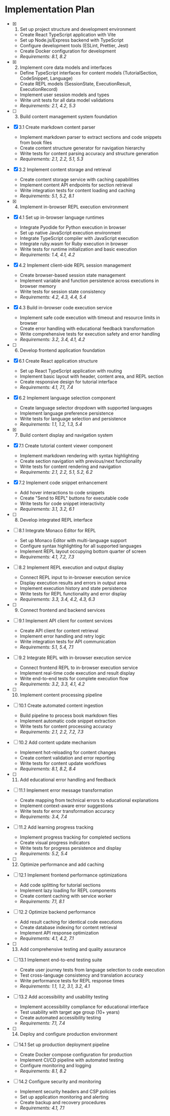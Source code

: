 # Implementation Plan

- [x] 1. Set up project structure and development environment

  - Create React TypeScript application with Vite
  - Set up Node.js/Express backend with TypeScript
  - Configure development tools (ESLint, Prettier, Jest)
  - Create Docker configuration for development
  - _Requirements: 8.1, 8.2_

- [x] 2. Implement core data models and interfaces

  - Define TypeScript interfaces for content models (TutorialSection, CodeSnippet, Language)
  - Create REPL models (SessionState, ExecutionResult, ExecutionRecord)
  - Implement user session models and types
  - Write unit tests for all data model validations
  - _Requirements: 2.1, 4.2, 5.3_

- [ ] 3. Build content management system foundation
- [x] 3.1 Create markdown content parser

  - Implement markdown parser to extract sections and code snippets from book files
  - Create content structure generator for navigation hierarchy
  - Write tests for content parsing accuracy and structure generation
  - _Requirements: 2.1, 2.2, 5.1, 5.3_

- [x] 3.2 Implement content storage and retrieval

  - Create content storage service with caching capabilities
  - Implement content API endpoints for section retrieval
  - Write integration tests for content loading and caching
  - _Requirements: 5.1, 5.2, 8.1_

- [x] 4. Implement in-browser REPL execution environment
- [x] 4.1 Set up in-browser language runtimes

  - Integrate Pyodide for Python execution in browser
  - Set up native JavaScript execution environment
  - Integrate TypeScript compiler with JavaScript execution
  - Integrate ruby.wasm for Ruby execution in browser
  - Write tests for runtime initialization and basic execution
  - _Requirements: 1.4, 4.1, 4.2_

- [x] 4.2 Implement client-side REPL session management

  - Create browser-based session state management
  - Implement variable and function persistence across executions in browser memory
  - Write tests for session state consistency
  - _Requirements: 4.2, 4.3, 4.4, 5.4_

- [x] 4.3 Build in-browser code execution service

  - Implement safe code execution with timeout and resource limits in browser
  - Create error handling with educational feedback transformation
  - Write comprehensive tests for execution safety and error handling
  - _Requirements: 3.2, 3.4, 4.1, 4.2_

- [ ] 6. Develop frontend application foundation
- [x] 6.1 Create React application structure

  - Set up React TypeScript application with routing
  - Implement basic layout with header, content area, and REPL section
  - Create responsive design for tutorial interface
  - _Requirements: 4.1, 7.1, 7.4_

- [x] 6.2 Implement language selection component

  - Create language selector dropdown with supported languages
  - Implement language preference persistence
  - Write tests for language selection and persistence
  - _Requirements: 1.1, 1.2, 1.3, 5.4_

- [x] 7. Build content display and navigation system
- [x] 7.1 Create tutorial content viewer component

  - Implement markdown rendering with syntax highlighting
  - Create section navigation with previous/next functionality
  - Write tests for content rendering and navigation
  - _Requirements: 2.1, 2.2, 5.1, 5.2, 6.2_

- [x] 7.2 Implement code snippet enhancement

  - Add hover interactions to code snippets
  - Create "Send to REPL" buttons for executable code
  - Write tests for code snippet interactivity
  - _Requirements: 3.1, 3.2, 6.1_

- [ ] 8. Develop integrated REPL interface
- [ ] 8.1 Integrate Monaco Editor for REPL

  - Set up Monaco Editor with multi-language support
  - Configure syntax highlighting for all supported languages
  - Implement REPL layout occupying bottom quarter of screen
  - _Requirements: 4.1, 7.2, 7.3_

- [ ] 8.2 Implement REPL execution and output display

  - Connect REPL input to in-browser execution service
  - Display execution results and errors in output area
  - Implement execution history and state persistence
  - Write tests for REPL functionality and error display
  - _Requirements: 3.3, 3.4, 4.2, 4.3, 6.3_

- [ ] 9. Connect frontend and backend services
- [ ] 9.1 Implement API client for content services

  - Create API client for content retrieval
  - Implement error handling and retry logic
  - Write integration tests for API communication
  - _Requirements: 5.1, 5.4, 7.1_

- [ ] 9.2 Integrate REPL with in-browser execution service

  - Connect frontend REPL to in-browser execution service
  - Implement real-time code execution and result display
  - Write end-to-end tests for complete execution flow
  - _Requirements: 3.2, 3.3, 4.1, 4.2_

- [ ] 10. Implement content processing pipeline
- [ ] 10.1 Create automated content ingestion

  - Build pipeline to process book markdown files
  - Implement automatic code snippet extraction
  - Write tests for content processing accuracy
  - _Requirements: 2.1, 2.2, 7.2, 7.3_

- [ ] 10.2 Add content update mechanism

  - Implement hot-reloading for content changes
  - Create content validation and error reporting
  - Write tests for content update workflows
  - _Requirements: 8.1, 8.2, 8.4_

- [ ] 11. Add educational error handling and feedback
- [ ] 11.1 Implement error message transformation

  - Create mapping from technical errors to educational explanations
  - Implement context-aware error suggestions
  - Write tests for error transformation accuracy
  - _Requirements: 3.4, 7.4_

- [ ] 11.2 Add learning progress tracking

  - Implement progress tracking for completed sections
  - Create visual progress indicators
  - Write tests for progress persistence and display
  - _Requirements: 5.2, 5.4_

- [ ] 12. Optimize performance and add caching
- [ ] 12.1 Implement frontend performance optimizations

  - Add code splitting for tutorial sections
  - Implement lazy loading for REPL components
  - Create content caching with service worker
  - _Requirements: 7.1, 8.1_

- [ ] 12.2 Optimize backend performance

  - Add result caching for identical code executions
  - Create database indexing for content retrieval
  - Implement API response optimization
  - _Requirements: 4.1, 4.2, 7.1_

- [ ] 13. Add comprehensive testing and quality assurance
- [ ] 13.1 Implement end-to-end testing suite

  - Create user journey tests from language selection to code execution
  - Test cross-language consistency and translation accuracy
  - Write performance tests for REPL response times
  - _Requirements: 1.1, 1.2, 3.1, 3.2, 4.1_

- [ ] 13.2 Add accessibility and usability testing

  - Implement accessibility compliance for educational interface
  - Test usability with target age group (10+ years)
  - Create automated accessibility testing
  - _Requirements: 7.1, 7.4_

- [ ] 14. Deploy and configure production environment
- [ ] 14.1 Set up production deployment pipeline

  - Create Docker compose configuration for production
  - Implement CI/CD pipeline with automated testing
  - Configure monitoring and logging
  - _Requirements: 8.1, 8.2_

- [ ] 14.2 Configure security and monitoring
  - Implement security headers and CSP policies
  - Set up application monitoring and alerting
  - Create backup and recovery procedures
  - _Requirements: 4.1, 7.1_

